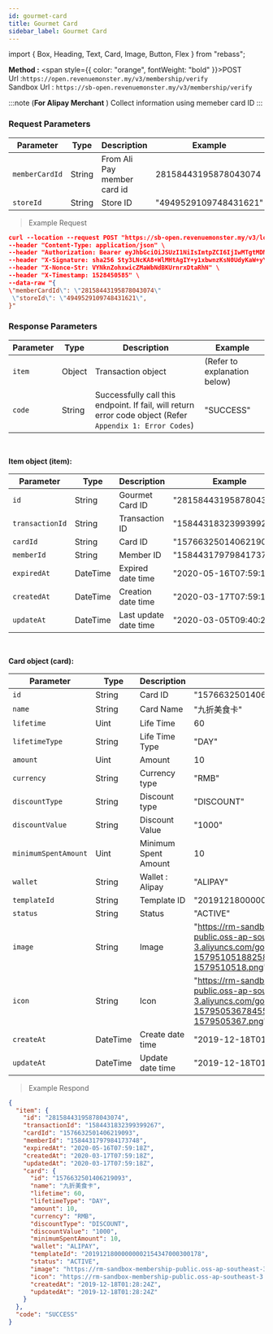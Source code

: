 ```yaml
---
id: gourmet-card
title: Gourmet Card
sidebar_label: Gourmet Card
---
```


import { Box, Heading, Text, Card, Image, Button, Flex } from "rebass";

**Method :** <span style={{ color: "orange", fontWeight: "bold" }}>POST</span><br/>
Url :`https://open.revenuemonster.my/v3/membership/verify`<br/>
Sandbox Url : `https://sb-open.revenuemonster.my/v3/membership/verify`

:::note
(**For Alipay Merchant** )
Collect information using memeber card ID
:::

### Request Parameters

| Parameter      | Type   | Description                 | Example               |
| -------------- | ------ | --------------------------- | --------------------- |
| `memberCardId` | String | From Ali Pay member card id | 28158443195878043074  |
| `storeId`      | String | Store ID                    | "4949529109748431621" |

> Example Request

```json
curl --location --request POST "https://sb-open.revenuemonster.my/v3/loyalty/chop-stamp/card/scan" \
--header "Content-Type: application/json" \
--header "Authorization: Bearer eyJhbGciOiJSUzI1NiIsImtpZCI6IjIwMTgtMDMtMTMiLCJ0eXAiOiJKV1QifQ.eyJhdWQiOlsiYXBpX2NsaWVudEBFaGNLQzA5QmRYUm9RMnhwWlc1MEVNV1Z4NF9UbE5MZEZRIl0sImV4cCI6MTU4NjMzNzc1OCwiaWF0IjoxNTgzNzQ1NzU4LCJpc3MiOiJodHRwczovL3NiLW9hdXRoLnJldmVudWVtb25zdGVyLm15IiwianRpIjoiRWh3S0VFOUJkWFJvUVdOalpYTnpWRzlyWlc0UXlKSG9qb2VNcHYwViIsIm5iZiI6MTU4Mzc0NTc1OCwic3ViIjoiRWhRS0NFMWxjbU5vWVc1MEVKWFZ6ZDN3cmFxVE9SSVFDZ1JWYzJWeUVJeUpxSXp2eU1QVmNRIn0.FfBkCb7fjCKJdcy_DS06dKgEtcAvukPio0HyDRtH2UovhZsLFSqD_8oo21u094XSor_mqFg4hqXmLaHjX-h92Wz3kHl7OwiKQb16x8Rnl5OdyPHtMqIZqP8ab8Ch0RHEZ33VchK1zBTnG6Xosrb1B44tWqJ0_kdTtbRZN4rG821C8i4sb6sx8GaxgluJ5q7CEifMTBFJam_Jub9LfAfukq8YyIl0Bykp7B3A_su2QoELL9L_ElJdV9FuwFPHcKr9bxLvVSrEdyrFg7IBm_tJHxSl8gTh3j4b6lWZrBCfMSLraXaYRNzz1ddbVnwYD4aRuSyRmQeMYTUj0cInktnKUA" \
--header "X-Signature: sha256 Sty3LNcKA8+WlMHtAgIY+y1xbwnzKsN0UdyKaW+yYIgcTkBAtF7G5Lx251qQITURJ4wiXPDODxhs1nFVmBBing==" \
--header "X-Nonce-Str: VYNknZohxwicZMaWbNdBKUrnrxDtaRhN" \
--header "X-Timestamp: 1528450585" \
--data-raw "{
\"memberCardId\": \"28158443195878043074\"
 \"storeId\": \"4949529109748431621\",
}"
```

### Response Parameters

| Parameter | Type   | Description                                                                                               | Example                      |
| --------- | ------ | --------------------------------------------------------------------------------------------------------- | ---------------------------- |
| `item`    | Object | Transaction object                                                                                        | (Refer to explanation below) |
| `code`    | String | Successfully call this endpoint. If fail, will return error code object (Refer `Appendix 1: Error Codes`) | "SUCCESS"                    |

<br/>

<strong>Item object (item):</strong>

| Parameter       | Type     | Description           | Example                |
| --------------- | -------- | --------------------- | ---------------------- |
| `id`            | String   | Gourmet Card ID       | "28158443195878043074" |
| `transactionId` | String   | Transaction ID        | "1584431832399399267"  |
| `cardId`        | String   | Card ID               | "1576632501406219093"  |
| `memberId`      | String   | Member ID             | "1584431797984173748"  |
| `expiredAt`     | DateTime | Expired date time     | "2020-05-16T07:59:18Z" |
| `createdAt`     | DateTime | Creation date time    | "2020-03-17T07:59:18Z" |
| `updateAt`      | DateTime | Last update date time | "2020-03-05T09:40:21Z" |

<br/>

<strong> Card object (card):</strong>

| Parameter            | Type     | Description          | Example                                                                                                                      |
| -------------------- | -------- | -------------------- | ---------------------------------------------------------------------------------------------------------------------------- |
| `id`                 | String   | Card ID              | "1576632501406219093"                                                                                                        |
| `name`               | String   | Card Name            | "九折美食卡"                                                                                                                 |
| `lifetime`           | Uint     | Life Time            | 60                                                                                                                           |
| `lifetimeType`       | String   | Life Time Type       | "DAY"                                                                                                                        |
| `amount`             | Uint     | Amount               | 10                                                                                                                           |
| `currency`           | String   | Currency type        | "RMB"                                                                                                                        |
| `discountType`       | String   | Discount type        | "DISCOUNT"                                                                                                                   |
| `discountValue`      | String   | Discount Value       | "1000"                                                                                                                       |
| `minimumSpentAmount` | Uint     | Minimum Spent Amount | 10                                                                                                                           |
| `wallet`             | String   | Wallet : Alipay      | "ALIPAY"                                                                                                                     |
| `templateId`         | String   | Template ID          | "20191218000000002154347000300178"                                                                                           |
| `status`             | String   | Status               | "ACTIVE"                                                                                                                     |
| `image`              | String   | Image                | "https://rm-sandbox-membership-public.oss-ap-southeast-3.aliyuncs.com/gourmet/card/image-1579510518825819467-1579510518.png" |
| `icon`               | String   | Icon                 | "https://rm-sandbox-membership-public.oss-ap-southeast-3.aliyuncs.com/gourmet/card/icon-1579505367845553007-1579505367.png"  |
| `createAt`           | DateTime | Create date time     | "2019-12-18T01:28:24Z"                                                                                                       |
| `updateAt`           | DateTime | Update date time     | "2019-12-18T01:28:24Z"                                                                                                       |

> Example Respond

```json
{
  "item": {
    "id": "28158443195878043074",
    "transactionId": "1584431832399399267",
    "cardId": "1576632501406219093",
    "memberId": "1584431797984173748",
    "expiredAt": "2020-05-16T07:59:18Z",
    "createdAt": "2020-03-17T07:59:18Z",
    "updatedAt": "2020-03-17T07:59:18Z",
    "card": {
      "id": "1576632501406219093",
      "name": "九折美食卡",
      "lifetime": 60,
      "lifetimeType": "DAY",
      "amount": 10,
      "currency": "RMB",
      "discountType": "DISCOUNT",
      "discountValue": "1000",
      "minimumSpentAmount": 10,
      "wallet": "ALIPAY",
      "templateId": "20191218000000002154347000300178",
      "status": "ACTIVE",
      "image": "https://rm-sandbox-membership-public.oss-ap-southeast-3.aliyuncs.com/gourmet/card/image-1579510518825819467-1579510518.png",
      "icon": "https://rm-sandbox-membership-public.oss-ap-southeast-3.aliyuncs.com/gourmet/card/icon-1579505367845553007-1579505367.png",
      "createdAt": "2019-12-18T01:28:24Z",
      "updatedAt": "2019-12-18T01:28:24Z"
    }
  },
  "code": "SUCCESS"
}
```
